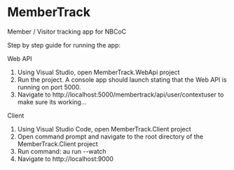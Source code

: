 # MemberTrack
Member / Visitor tracking app for NBCoC

Step by step guide for running the app:

Web API

1. Using Visual Studio, open MemberTrack.WebApi project
2. Run the project. A console app should launch stating that the Web API is running on port 5000.
3. Navigate to http://localhost:5000/membertrack/api/user/contextuser to make sure its working...

Client

1. Using Visual Studio Code, open MemberTrack.Client project
2. Open command prompt and navigate to the root directory of the MemberTrack.Client project
3. Run command: au run --watch
4. Navigate to http://localhost:9000

